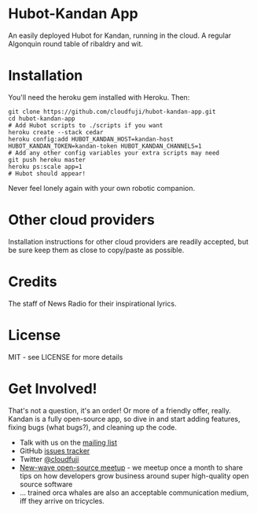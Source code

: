 Hubot-Kandan App
================
An easily deployed Hubot for Kandan, running in the cloud. A regular Algonquin round table of ribaldry and wit.

Installation
============
You'll need the heroku gem installed with Heroku. Then:

    git clone https://github.com/cloudfuji/hubot-kandan-app.git
    cd hubot-kandan-app
    # Add Hubot scripts to ./scripts if you want
    heroku create --stack cedar
    heroku config:add HUBOT_KANDAN_HOST=kandan-host HUBOT_KANDAN_TOKEN=kandan-token HUBOT_KANDAN_CHANNELS=1
    # Add any other config variables your extra scripts may need
    git push heroku master
    heroku ps:scale app=1
    # Hubot should appear!

Never feel lonely again with your own robotic companion.

Other cloud providers
=====================
Installation instructions for other cloud providers are readily accepted, but be sure keep them as close to copy/paste as possible.

Credits
=======
The staff of News Radio for their inspirational lyrics.

License
=======
MIT - see LICENSE for more details

Get Involved!
=============
That's not a question, it's an order! Or more of a friendly offer, really. Kandan is a fully open-source app, so dive in and start adding features, fixing bugs (what bugs?), and cleaning up the code.

* Talk with us on the [mailing list](https://groups.google.com/forum/?fromgroups#!forum/cloudfuji)
* GitHub [issues tracker](https://github.com/cloudfuji/kandan/issues)
* Twitter [@cloudfuji](https://twitter.com/#!/cloudfuji)
* [New-wave open-source meetup](www.meetup.com/San-Francisco-New-Wave-Open-Source-Apps/) - we meetup once a month to share tips on how developers grow business around super high-quality open source software
* ... trained orca whales are also an acceptable communication medium, iff they arrive on tricycles.
